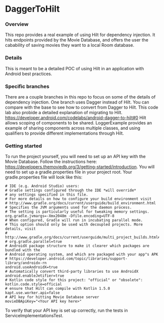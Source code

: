 # DaggerToHilt


### Overview
This repo provides a real example of using Hilt for dependency injection. It hits endpoints provided by the Movie Database, and offers the user the cabability of saving movies they want to a local Room database. 

### Details
This is meant to be a detailed POC of using Hilt in an application with Android best practices.

### Specific branches
There are a couple branches in this repo to focus on some of the details of dependency injection. One branch uses Dagger instead of Hilt. You can compare with the base to see how to convert from Dagger to Hilt. This code lab also probide a detailed explanation of migrating to Hilt. https://developer.android.com/codelabs/android-dagger-to-hilt#0
Hilt allows scoping of components to be shared. LoggerExample provides an example of sharing components across multiple classes, and using qualifiers to provide different implementations through Hilt.

### Getting started
To run the project yourself, you will need to set up an API key with the Movie Database. Follow the instructions here: https://developers.themoviedb.org/3/getting-started/introduction.
You will need to set up a gradle.properties file in your project root. Your gradle.properties file will look like this: 
```# Project-wide Gradle settings.
# IDE (e.g. Android Studio) users:
# Gradle settings configured through the IDE *will override*
# any settings specified in this file.
# For more details on how to configure your build environment visit
# http://www.gradle.org/docs/current/userguide/build_environment.html
# Specifies the JVM arguments used for the daemon process.
# The setting is particularly useful for tweaking memory settings.
org.gradle.jvmargs=-Xmx2048m -Dfile.encoding=UTF-8
# When configured, Gradle will run in incubating parallel mode.
# This option should only be used with decoupled projects. More details, visit
# http://www.gradle.org/docs/current/userguide/multi_project_builds.html#sec:decoupled_projects
# org.gradle.parallel=true
# AndroidX package structure to make it clearer which packages are bundled with the
# Android operating system, and which are packaged with your app"s APK
# https://developer.android.com/topic/libraries/support-library/androidx-rn
android.useAndroidX=true
# Automatically convert third-party libraries to use AndroidX
android.enableJetifier=true
# Kotlin code style for this project: "official" or "obsolete":
kotlin.code.style=official
# ensure that Hilt can compile with Kotlin 1.5.0
kapt.use.worker.api=false
# API key for hitting Movie Database server
movieDBApiKey="<Your API key here>"
```

To verify that your API key is set up correctly, run the tests in ServiceImplementationsTest.
